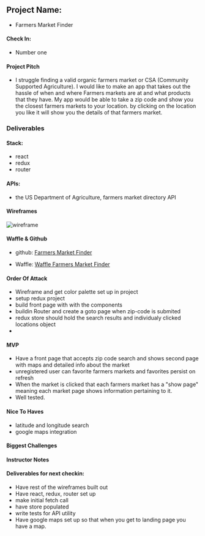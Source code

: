 ## Project Name:

  - Farmers Market Finder

#### Check In: 
  - Number one

#### Project Pitch

  - I struggle finding a valid organic farmers market or CSA (Community Supported Agriculture). I would like to make an app that takes out the hassle of when and where Farmers markets are at and what products that they have. My app would be able to take a zip code and show you the closest farmers markets to your location. by clicking on the location you like it will show you the details of that farmers market.

### Deliverables

#### Stack:
  - react
  - redux
  - router
  
#### APIs:

  - the US Department of Agriculture, farmers market directory API

#### Wireframes

![wireframe](https://user-images.githubusercontent.com/29507352/36155094-ac3ece52-1090-11e8-9785-e96361d4f330.jpg)
#### Waffle & Github

  - github: [Farmers Market Finder](https://github.com/goodalls/farmers-market-finder)
  
  - Waffle: [Waffle Farmers Market Finder](https://waffle.io/goodalls/farmers-market-finder)

#### Order Of Attack
  - Wireframe and get color palette set up in project
  - setup redux project
  - build front page with with the components
  - buildin Router and create a goto page when zip-code is submited
  - redux store should hold the search results and individualy clicked locations object
  - 
  
#### MVP

  - Have a front page that accepts zip code search and shows second page with maps and detailed info about the market
  - unregistered user can favorite farmers markets and favorites persist on refresh 
  - When the market is clicked that each farmers market has a "show page" meaning each market page shows information pertaining to it. 
  - Well tested. 
  
#### Nice To Haves
  - latitude and longitude search
  - google maps integration
#### Biggest Challenges

#### Instructor Notes

#### Deliverables for next checkin:
- Have rest of the wireframes built out 
- Have react, redux, router set up 
- make initial fetch call 
- have store populated
- write tests for API utility 
- Have google maps set up so that when you get to landing page you have a map. 

